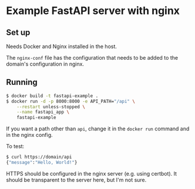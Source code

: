 # Example FastAPI server with nginx

## Set up

Needs Docker and Nginx installed in the host.

The `nginx-conf` file has the configuration that needs to be added to the domain's
configuration in nginx.

## Running

```sh
$ docker build -t fastapi-example .
$ docker run -d -p 8000:8000 -e API_PATH="/api" \
    --restart unless-stopped \
    --name fastapi_app \
    fastapi-example
```

If you want a path other than `api`, change it in the `docker run` command and in
the nginx config.

To test:

```sh
$ curl https://domain/api
{"message":"Hello, World!"}
```

HTTPS should be configured in the nginx server (e.g. using certbot). It should be
transparent to the server here, but I'm not sure.
